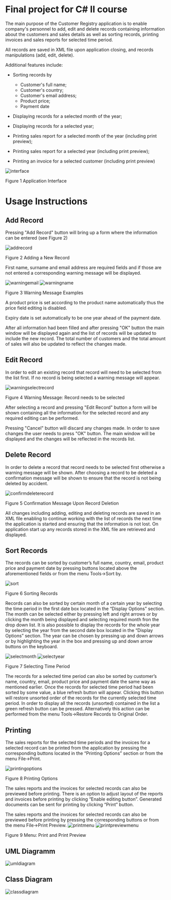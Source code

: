 # Final project for C# II course

The main purpose of the Customer Registry application is to enable company's personnel to add, edit and delete records containing information about the customers and sales details as well as sorting records, printing invoices and sales reports for selected time period. 

All records are saved in XML file upon application closing, and records manipulations (add, edit, delete).

Additional features include:

- Sorting records by

  - Customer's full name;
  - Customer's country;
  - Customer's email address;
  - Product price;
  - Payment date

- Displaying records for a selected month of the year;
- Displaying records for a selected year;
- Printing sales report for a selected month of the year (including print preview);
- Printing sales report for a selected year (including print preview);
- Printing an invoice for a selected customer (including print preview)

 ![interface](https://cloud.githubusercontent.com/assets/14193564/13039304/287eecd0-d395-11e5-9a2e-ac361c661f10.png)


Figure 1 Application Interface

# Usage Instructions

## Add Record

Pressing "Add Record" button will bring up a form where the information can be entered (see Figure 2)

![addrecord](https://cloud.githubusercontent.com/assets/14193564/13039302/28654af0-d395-11e5-8527-b60c37f45f9f.png)
 
Figure 2 Adding a New Record

First name, surname and email address are required fields and if those are not entered a corresponding warning message will be displayed.

![warningemail](https://cloud.githubusercontent.com/assets/14193564/13039299/285054ce-d395-11e5-957a-252e3b0c2aa8.png)
![warningname](https://cloud.githubusercontent.com/assets/14193564/13039301/285347f6-d395-11e5-892c-1b8b4b85f688.png)
 
Figure 3 Warning Message Examples

A product price is set according to the product name automatically thus the price field editing is disabled.

Expiry date is set automatically to be one year ahead of the payment date.

After all information had been filled and after pressing "OK" button the main window will be displayed again and the list of records will be updated to include the new record. The total number of customers and the total amount of sales will also be updated to reflect the changes made.

## Edit Record

In order to edit an existing record that record will need to be selected from the list first. If no record is being selected a warning message will appear.

![warningselectrecord](https://cloud.githubusercontent.com/assets/14193564/13039300/2851055e-d395-11e5-99bc-868c6692c453.png)
 
Figure 4 Warning Message: Record needs to be selected

After selecting a record and pressing "Edit Record" button a form will be shown containing all the information for the selected record and any required editing can be performed.

Pressing "Cancel" button will discard any changes made. In order to save changes the user needs to press "OK" button. The main window will be displayed and the changes will be reflected in the records list.

## Delete Record

In order to delete a record that record needs to be selected first otherwise a warning message will be shown. After choosing a record to be deleted a confirmation message will be shown to ensure that the record is not being deleted by accident.

![confirmdeleterecord](https://cloud.githubusercontent.com/assets/14193564/13039305/287f680e-d395-11e5-81e6-01fe54fe8aa8.png)
 
Figure 5 Confirmation Message Upon Record Deletion

All changes including adding, editing and deleting records are saved in an XML file enabling to continue working with the list of records the next time the application is started and ensuring that the information is not lost. On application start up any records stored in the XML file are retrieved and displayed.

## Sort Records

The records can be sorted by customer’s full name, country, email, product price and payment date by pressing buttons located above the aforementioned fields or from the menu Tools->Sort by.

![sort](https://cloud.githubusercontent.com/assets/14193564/13039297/284436da-d395-11e5-8227-c0a9c8c207c3.png)

Figure 6 Sorting Records

Records can also be sorted by certain month of a certain year by selecting the time period in the first date box located in the “Display Options” section. The month can be selected either by pressing left and right arrows or by clicking the month being displayed and selecting required month fron the drop down list.
It is also possible to display the records for the whole year by selecting the year from the second date box located in the “Display Options” section. The year can be chosen by pressing up and down arrows or by highlighting the year in the box and pressing up and down arrow buttons on the keyboard. 

![selectmonth](https://cloud.githubusercontent.com/assets/14193564/13039309/2898781c-d395-11e5-8e28-47891f8a9716.png)
![selectyear](https://cloud.githubusercontent.com/assets/14193564/13039296/28392c86-d395-11e5-9603-fc8f2117e108.png)

Figure 7 Selecting Time Period

The records for a selected time period can also be sorted by customer’s name, country, email, product price and payment date the same way as mentioned earlier. Once the records for selected time period had been sorted by some value, a blue refresh button will appear. Clicking this button will restore unsorted order of the records for the currently selected time period. In order to display all the records (unsorted) contained in the list a green refresh button can be pressed. Alternatively this action can be performed from the menu Tools->Restore Records to Original Order.



## Printing

The sales reports for the selected time periods and the invoices for a selected record can be printed from the application by pressing the corresponding buttons located in the “Printing Options” section or from the menu File->Print.

![printingoptions](https://cloud.githubusercontent.com/assets/14193564/13039469/33795c5e-d397-11e5-9661-69bd3f834723.png)

Figure 8 Printing Options

The sales reports and the invoices for selected records can also be previewed before printing. There is an option to adjust layout of the reports and invoices before printing by clicking “Enable editing button”. Generated documents can be sent for printing by clicking “Print” button. 

The sales reports and the invoices for selected records can also be previewed before printing by pressing the corresponding buttons or from the menu File->Print Preview.
![printmenu](https://cloud.githubusercontent.com/assets/14193564/13039308/288ca88e-d395-11e5-8b8b-dd8e1a18df8f.png)
![printpreviewmenu](https://cloud.githubusercontent.com/assets/14193564/13039306/288ba218-d395-11e5-8843-2fc3b79bd114.png)

Figure 9 Menu: Print and Print Preview

## UML Diagramm
![umldiagram](https://cloud.githubusercontent.com/assets/14193564/13039298/284e9c1a-d395-11e5-8875-8fcaa1e844b7.png)

## Class Diagram
![classdiagram](https://cloud.githubusercontent.com/assets/14193564/13039467/2bb54b5e-d397-11e5-9b30-ff295df2adae.png)
